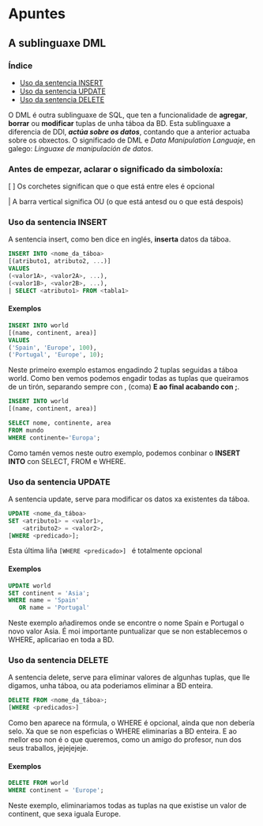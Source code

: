 # Apuntes
## A sublinguaxe DML
### Índice

- [Uso da sentencia INSERT](#Uso-da-sentencia-INSERT)
- [Uso da sentencia UPDATE](#Uso-da-sentencia-UPDATE)
- [Uso da sentencia DELETE](#Uso-da-sentencia-DELETE)


O DML é outra sublinguaxe de SQL, que ten a funcionalidade de **agregar**, **borrar** ou **modificar** tuplas de unha táboa da BD. Esta sublinguaxe a diferencia de DDl, ***actúa sobre os datos***, contando que a anterior actuaba sobre os obxectos.
O significado de DML e *Data Manipulation Languaje*, en galego: *Linguaxe de manipulación de datos*.

  ### Antes de empezar, aclarar o significado da simboloxía:

  [ ] Os corchetes significan que o que está entre eles é opcional
 
   |  A barra vertical significa OU (o que está antesd ou o que está despois)


### Uso da sentencia INSERT
  A sentencia insert, como ben dice en inglés, **inserta** datos da táboa.
```sql
INSERT INTO <nome_da_táboa>
[(atributo1, atributo2, ...)]
VALUES
(<valor1A>, <valor2A>, ...),
(<valor1B>, <valor2B>, ...),
| SELECT <atributo1> FROM <tabla1>
```
#### Exemplos
```sql
INSERT INTO world
[(name, continent, area)]
VALUES
('Spain', 'Europe', 100),
('Portugal', 'Europe', 10);
```
Neste primeiro exemplo estamos engadindo 2 tuplas seguidas a táboa world. Como ben vemos podemos engadir todas as tuplas que queiramos de un tirón, separando sempre con , (coma) **E ao final acabando con ;**.
```sql
INSERT INTO world
[(name, continent, area)]

SELECT nome, continente, area
FROM mundo
WHERE continente='Europa';
```
Como tamén vemos neste outro exemplo, podemos conbinar o **INSERT INTO** con SELECT, FROM e WHERE.

### Uso da sentencia UPDATE
  A sentencia update, serve para modificar os datos xa existentes da táboa.
 ```sql
 UPDATE <nome_da_táboa>
 SET <atributo1> = <valor1>,
     <atributo2> = <valor2>,
 [WHERE <predicado>];
 ```
 Esta última liña ```[WHERE <predicado>] ``` é totalmente opcional
 
 #### Exemplos
 ```sql
 UPDATE world
 SET continent = 'Asia';
 WHERE name = 'Spain'
    OR name = 'Portugal'
 ```
 Neste exemplo añadiremos onde se encontre o nome Spain e Portugal o novo valor Asia.
 É moi importante puntualizar que se non establecemos o WHERE, aplicariao en toda a BD.
 
 ### Uso da sentencia DELETE
  A sentencia delete, serve para eliminar valores de algunhas tuplas, que lle digamos, unha táboa, ou ata poderiamos eliminar a BD enteira.
 ```sql
 DELETE FROM <nome_da_táboa>;
 [WHERE <predicados>]
 ```
 Como ben aparece na fórmula, o WHERE é opcional, aínda que non debería selo. Xa que se non espeficias o WHERE eliminarías a BD enteira. E ao mellor eso non é o que queremos, como un amigo do profesor, nun dos seus traballos, jejejejeje.
 
 #### Exemplos
 ```sql
 DELETE FROM world
 WHERE continent = 'Europe';
 ```
 Neste exemplo, eliminariamos todas as tuplas na que existise un valor de continent, que sexa iguala Europe.
